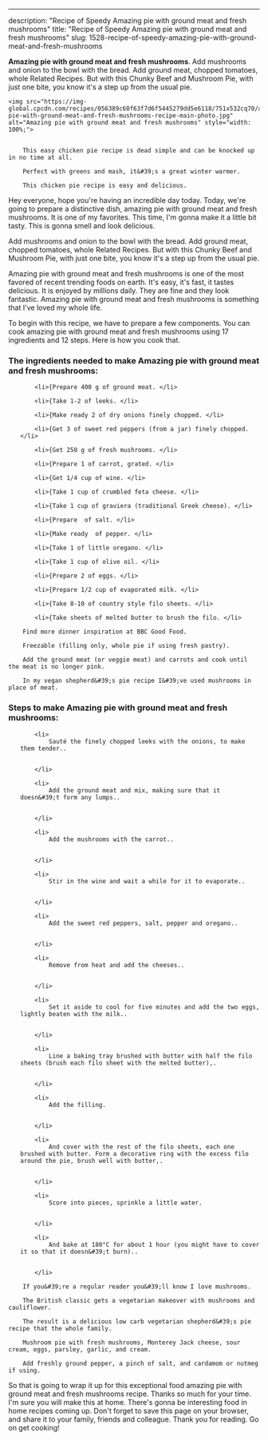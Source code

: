---
description: "Recipe of Speedy Amazing pie with ground meat and fresh mushrooms"
title: "Recipe of Speedy Amazing pie with ground meat and fresh mushrooms"
slug: 1528-recipe-of-speedy-amazing-pie-with-ground-meat-and-fresh-mushrooms

<p>
	<strong>Amazing pie with ground meat and fresh mushrooms</strong>. 
	Add mushrooms and onion to the bowl with the bread. Add ground meat, chopped tomatoes, whole Related Recipes. But with this Chunky Beef and Mushroom Pie, with just one bite, you know it&#39;s a step up from the usual pie.
</p>
<p>
	
	<img src="https://img-global.cpcdn.com/recipes/056389c60f63f7d6f5445279dd5e6118/751x532cq70/amazing-pie-with-ground-meat-and-fresh-mushrooms-recipe-main-photo.jpg" alt="Amazing pie with ground meat and fresh mushrooms" style="width: 100%;">
	
	
		This easy chicken pie recipe is dead simple and can be knocked up in no time at all.
	
		Perfect with greens and mash, it&#39;s a great winter warmer.
	
		This chicken pie recipe is easy and delicious.
	
</p>
<p>
	Hey everyone, hope you're having an incredible day today. Today, we're going to prepare a distinctive dish, amazing pie with ground meat and fresh mushrooms. It is one of my favorites. This time, I'm gonna make it a little bit tasty. This is gonna smell and look delicious.
</p>
	
<p>
	Add mushrooms and onion to the bowl with the bread. Add ground meat, chopped tomatoes, whole Related Recipes. But with this Chunky Beef and Mushroom Pie, with just one bite, you know it&#39;s a step up from the usual pie.
</p>
<p>
	Amazing pie with ground meat and fresh mushrooms is one of the most favored of recent trending foods on earth. It's easy, it's fast, it tastes delicious. It is enjoyed by millions daily. They are fine and they look fantastic. Amazing pie with ground meat and fresh mushrooms is something that I've loved my whole life.
</p>

<p>
To begin with this recipe, we have to prepare a few components. You can cook amazing pie with ground meat and fresh mushrooms using 17 ingredients and 12 steps. Here is how you cook that.
</p>

<h3>The ingredients needed to make Amazing pie with ground meat and fresh mushrooms:</h3>

<ol>
	
		<li>{Prepare 400 g of ground meat. </li>
	
		<li>{Take 1-2 of leeks. </li>
	
		<li>{Make ready 2 of dry onions finely chopped. </li>
	
		<li>{Get 3 of sweet red peppers (from a jar) finely chopped. </li>
	
		<li>{Get 250 g of fresh mushrooms. </li>
	
		<li>{Prepare 1 of carrot, grated. </li>
	
		<li>{Get 1/4 cup of wine. </li>
	
		<li>{Take 1 cup of crumbled feta cheese. </li>
	
		<li>{Take 1 cup of graviera (traditional Greek cheese). </li>
	
		<li>{Prepare  of salt. </li>
	
		<li>{Make ready  of pepper. </li>
	
		<li>{Take 1 of little oregano. </li>
	
		<li>{Take 1 cup of olive oil. </li>
	
		<li>{Prepare 2 of eggs. </li>
	
		<li>{Prepare 1/2 cup of evaporated milk. </li>
	
		<li>{Take 8-10 of country style filo sheets. </li>
	
		<li>{Take sheets of melted butter to brush the filo. </li>
	
</ol>
<p>
	
		Find more dinner inspiration at BBC Good Food.
	
		Freezable (filling only, whole pie if using fresh pastry).
	
		Add the ground meat (or veggie meat) and carrots and cook until the meat is no longer pink.
	
		In my vegan shepherd&#39;s pie recipe I&#39;ve used mushrooms in place of meat.
	
</p>

<h3>Steps to make Amazing pie with ground meat and fresh mushrooms:</h3>

<ol>
	
		<li>
			Sauté the finely chopped leeks with the onions, to make them tender..
			
			
		</li>
	
		<li>
			Add the ground meat and mix, making sure that it doesn&#39;t form any lumps..
			
			
		</li>
	
		<li>
			Add the mushrooms with the carrot..
			
			
		</li>
	
		<li>
			Stir in the wine and wait a while for it to evaporate..
			
			
		</li>
	
		<li>
			Add the sweet red peppers, salt, pepper and oregano..
			
			
		</li>
	
		<li>
			Remove from heat and add the cheeses..
			
			
		</li>
	
		<li>
			Set it aside to cool for five minutes and add the two eggs, lightly beaten with the milk..
			
			
		</li>
	
		<li>
			Line a baking tray brushed with butter with half the filo sheets (brush each filo sheet with the melted butter),.
			
			
		</li>
	
		<li>
			Add the filling.
			
			
		</li>
	
		<li>
			And cover with the rest of the filo sheets, each one brushed with butter. Form a decorative ring with the excess filo around the pie, brush well with butter,.
			
			
		</li>
	
		<li>
			Score into pieces, sprinkle a little water.
			
			
		</li>
	
		<li>
			And bake at 180°C for about 1 hour (you might have to cover it so that it doesn&#39;t burn)..
			
			
		</li>
	
</ol>

<p>
	
		If you&#39;re a regular reader you&#39;ll know I love mushrooms.
	
		The British classic gets a vegetarian makeover with mushrooms and cauliflower.
	
		The result is a delicious low carb vegetarian shepherd&#39;s pie recipe that the whole family.
	
		Mushroom pie with fresh mushrooms, Monterey Jack cheese, sour cream, eggs, parsley, garlic, and cream.
	
		Add freshly ground pepper, a pinch of salt, and cardamom or nutmeg if using.
	
</p>

<p>
	So that is going to wrap it up for this exceptional food amazing pie with ground meat and fresh mushrooms recipe. Thanks so much for your time. I'm sure you will make this at home. There's gonna be interesting food in home recipes coming up. Don't forget to save this page on your browser, and share it to your family, friends and colleague. Thank you for reading. Go on get cooking!
</p>
